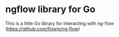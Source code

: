 ngflow library for Go
===================

This is a little Go library for interacting with ng-flow (https://github.com/flowjs/ng-flow)
